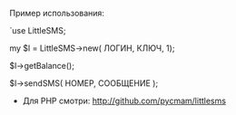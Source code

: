 
Пример использования:

 `use LittleSMS;
  
  my $l = LittleSMS->new( ЛОГИН, КЛЮЧ, 1);
  
  $l->getBalance();
  
  $l->sendSMS( НОМЕР, СООБЩЕНИЕ );



* Для PHP смотри: http://github.com/pycmam/littlesms
